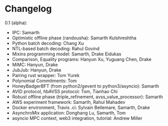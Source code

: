 # Changelog
0.1 (alpha):
- IPC: Samarth
- Optimistic offline phase (randousha): Samarth Kulshreshtha
- Python batch decoding: Chang Xu
- NTL-based batch decoding: Rahul Govind
- Mixins programming model: Samarth, Drake Eidukas
- Comparison, Equality programs: Hanyun Xu, Yuguang Chen, Drake
- MiMC: Hanyun, Drake
- JubJub: Hanyun, Drake
- Pairing rust wrapper: Tom Yurek
- Polynomial Commitments: Tom
- HoneyBadgerBFT (from python2/gevent to python3/asyncio): Samarth
- AVID protocol, hbAVSS protocol: Tom, Tianhao Chi
- Robust offline phase (triple_refinement, avss_value_processor): Samarth
- AWS experiment framework: Samarth, Rahul Mahadev
- Docker environment, Travis .ci: Sylvain Bellemare, Samarth, Drake
- AsynchroMix application: Donghang Lu, Samarth, Tom
- asyncio MPC context, web3 integration, tutorial: Andrew Miller
